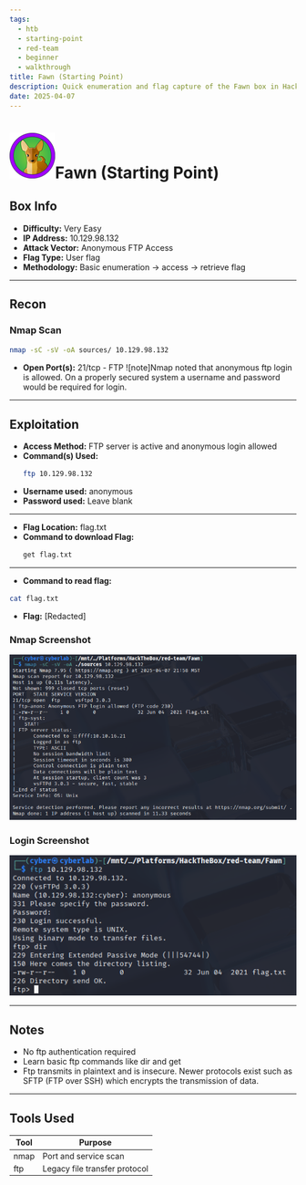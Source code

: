 ```yaml
---
tags:
  - htb
  - starting-point
  - red-team
  - beginner
  - walkthrough
title: Fawn (Starting Point)
description: Quick enumeration and flag capture of the Fawn box in Hack The Box's Starting Point path.
date: 2025-04-07
---
```


# ![Fawn](Fawn.png)Fawn (Starting Point)

## Box Info

- **Difficulty:** Very Easy
- **IP Address:** 10.129.98.132
- **Attack Vector:** Anonymous FTP Access
- **Flag Type:** User flag
- **Methodology:** Basic enumeration → access → retrieve flag

---

## Recon

### Nmap Scan

```bash
nmap -sC -sV -oA sources/ 10.129.98.132
```

- **Open Port(s):** 21/tcp - FTP 
![note]Nmap noted that anonymous ftp login is allowed. On a properly secured system a username and password would be required for login.

---

## Exploitation

- **Access Method:** FTP server is active and anonymous login allowed
- **Command(s) Used:**
  ```bash
  ftp 10.129.98.132
  ```
- **Username used:** anonymous
- **Password used:** Leave blank
---
- **Flag Location:** flag.txt
- **Command to download Flag:**
  ```bash
  get flag.txt
  ```
---
- **Command to read flag:** 
```bash
cat flag.txt
```
- **Flag:** [Redacted]

### Nmap Screenshot
![Fawn Nmap scan results](Screenshots/fawn-nmap-results.png)

### Login Screenshot
![Login to Fawn via FTP](Screenshots/fawn-ftp.png)

---

## Notes

- No ftp authentication required
- Learn basic ftp commands like dir and get
- Ftp transmits in plaintext and is insecure. Newer protocols exist such as SFTP (FTP over SSH) which encrypts the transmission of data.

---

## Tools Used

| Tool | Purpose                       |
| ---- | ----------------------------- |
| nmap | Port and service scan         |
| ftp  | Legacy file transfer protocol | 
